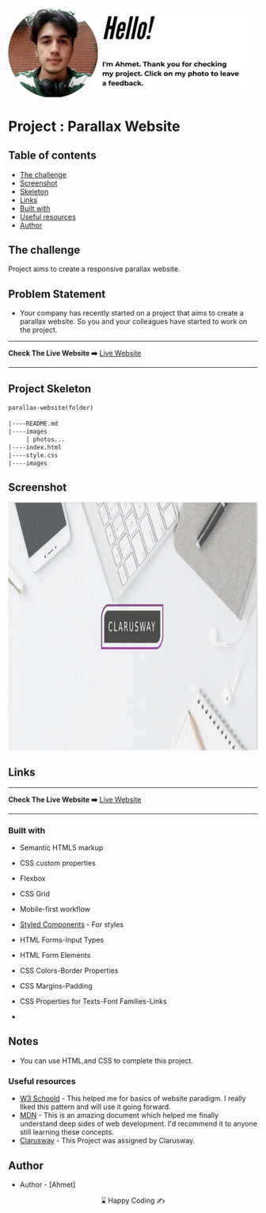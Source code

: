 <p align="center">
<a href="https://www.linkedin.com/in/ahmet-ayd%C4%B1n-2583b1199/" target="_blank"><img src="ahmet.png" alt="screenshot"></a>
</p>




# Project : Parallax Website 

## Table of contents

  - [The challenge](#the-challenge)
  - [Screenshot](#screenshot)
  - [Skeleton](#pskeleton)
  - [Links](#links)
  - [Built with](#built-with)
  - [Useful resources](#useful-resources)
- [Author](#author)



## The challenge
Project aims to create a responsive parallax website.

## Problem Statement

- Your company has recently started on a project that aims to create a parallax website. So you and your colleagues have started to work on the project.
<hr>
<b>Check The Live Website ➡️</b> <a href="https://bavi-boop.github.io/parallax-website/">Live Website</a>
<hr>


## Project Skeleton 

```
parallax-website(folder)

|----README.md                   
|----images      
     | photos...
|----index.html  
|----style.css   
|----images
```

## Screenshot

<a href="https://bavi-boop.github.io/parallax-website/"><img src="Project_003_.gif" alt="screenshot" width="600" height="500"></a>

## Links
<hr>
<b>Check The Live Website ➡️</b> <a href="https://bavi-boop.github.io/parallax-website/">Live Website</a>
<hr>

### Built with

- Semantic HTML5 markup
- CSS custom properties
- Flexbox
- CSS Grid
- Mobile-first workflow

- [Styled Components](https://styled-components.com/) - For styles
	
- HTML Forms-Input Types 

- HTML Form Elements

- CSS Colors-Border Properties

- CSS Margins-Padding

- CSS Properties for Texts-Font Families-Links


-

## Notes

- You can use HTML,and CSS to complete this project.

### Useful resources

- [W3 Schoold](https://www.w3schools.com/) - This helped me for basics of website paradigm. I really liked this pattern and will use it going forward.
- [MDN](https://developer.mozilla.org/en-US/) - This is an amazing document which helped me finally understand deep sides of web development. I'd recommend it to anyone still learning these concepts.
- [Clarusway](https://clarusway.com/aws-devops/?gclid=Cj0KCQjwr4eYBhDrARIsANPywCjMru99tYkggAXDKaHPXlmNHqGXxFtkPw_EeiIechV8YNa6bUd9DLkaAsJkEALw_wcB) - This Project was assigned by Clarusway.





## Author

- Author - [Ahmet]

<center> &#8987; Happy Coding  &#9997; </center>
